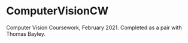 # ComputerVisionCW
Computer Vision Coursework, February 2021. Completed as a pair with Thomas Bayley.
